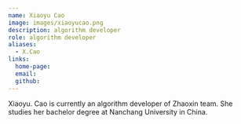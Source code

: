 ```yaml
---
name: Xiaoyu Cao
image: images/xiaoyucao.png
description: algorithm developer
role: algorithm developer
aliases:
  - X.Cao
links:
  home-page: 
  email: 
  github: 
---
```


Xiaoyu. Cao is currently an algorithm developer of Zhaoxin team.
She studies her bachelor degree at Nanchang University in China.
